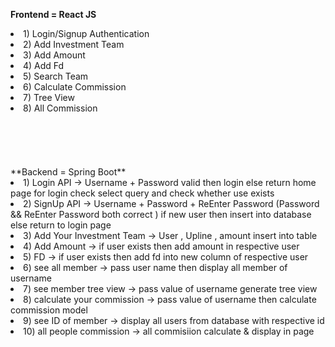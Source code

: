 **Frontend = React JS**

<li> 1) Login/Signup Authentication </li>
<li> 2) Add Investment Team </li>
<li> 3) Add Amount </li>
<li> 4) Add Fd</li>
<li> 5) Search Team </li>
<li> 6) Calculate Commission </li>
<li> 7) Tree View </li>
<li> 8) All Commission </li>


<br/>
<br/>
<br/>
<br/>
<br/>
**Backend = Spring Boot**


<li>1) Login API 
-> Username + Password valid then login else return home page
   for login check select query and check whether use exists</li>

<li>2) SignUp API
-> Username + Password + ReEnter Password
   (Password && ReEnter Password both correct ) 
   if new user then insert into database else return to login page</li>
   
<li>3) Add Your Investment Team 
-> User , Upline , amount insert into table</li>

<li>4) Add Amount
-> if user exists then add amount in respective user</li> 
   
<li>5) FD
-> if user exists then add fd into new column of respective user</li>

<li>6) see all member
-> pass user name then display all member of username</li>

<li>7) see member tree view
-> pass value of username generate tree view</li>

<li>8) calculate your commission
-> pass value of username then calculate commission model </li>

<li>9) see ID of member
->	display all users from database with respective id</li>

<li>10) all people commission
-> all commisiion calculate & display in page</li>
